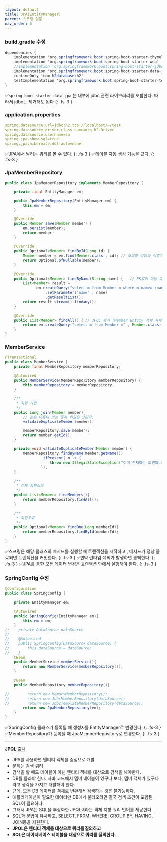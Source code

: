 ```yaml
---
layout: default
title: JPA(EntityManager)
parent: 스프링 입문
nav_order: 5
---
```

### build.gradle 수정
```java
dependencies {
	implementation 'org.springframework.boot:spring-boot-starter-thymeleaf'
	implementation 'org.springframework.boot:spring-boot-starter-web'
	//implementation 'org.springframework.boot:spring-boot-starter-jdbc'
	implementation 'org.springframework.boot:spring-boot-starter-data-jpa'
	runtimeOnly 'com.h2database:h2'
	testImplementation 'org.springframework.boot:spring-boot-starter-test'
}
```
✅`spring-boot-starter-data-jpa` 는 내부에 jdbc 관련 라이브러리를 포함한다. 따라서 jdbc는 제거해도 된다
{: .fs-3 }
### application.properties
```yaml
spring.datasource.url=jdbc:h2:tcp://localhost/~/test
spring.datasource.driver-class-name=org.h2.Driver
spring.datasource.username=sa
spring.jpa.show-sql=true
spring.jpa.hibernate.ddl-auto=none
```
✅JPA에서 날리는 쿼리를 볼 수 있다.
{: .fs-3 }
✅테이블 자동 생성 기능을 끈다.
{: .fs-3 }
### JpaMemberRepository
```java
public class JpaMemberRepository implements MemberRepository {

    private final EntityManager em;

    public JpaMemberRepository(EntityManager em) {
        this.em = em;
    }

    @Override
    public Member save(Member member) {
        em.persist(member);
        return member;
    }

    @Override
    public Optional<Member> findById(Long id) {
        Member member = em.find(Member.class , id); // 조회할 타입과 식별자 PK값
        return Optional.ofNullable(member);
    }

    @Override
    public Optional<Member> findByName(String name) {   // PK값이 아닐 때는 JPQL을 작성 하여야한다.
        List<Member> result =
              em.createQuery("select m from Member m where m.name= :name" , Member.class)
                  .setParameter("name" , name)
                  .getResultList();
        return result.stream().findAny();
    }

    @Override
    public List<Member> findAll() { // JPQL 쿼리 (Member Entity 객체 자제를 조회한다.)
        return em.createQuery("select m from Member m" , Member.class).getResultList();
    }
}
```

### MemberService
```java
@Transactional
public class MemberService {
    private final MemberRepository memberRepository;

    @Autowired
    public MemberService(MemberRepository memberRepository) {
        this.memberRepository = memberRepository;
    }

    /**
     * 회원 가입
     */
    public Long join(Member member){
        // 같은 이름이 있는 중복 회원은 안된다.
        validateDuplicateMember(member);

        memberRepository.save(member);
        return member.getId();
    }

    private void validateDuplicateMember(Member member) {
        memberRepository.findByName(member.getName())
                .ifPresent( m -> {
                    throw new IllegalStateException("이미 존재하는 회원입니다.");
                });
    }

    /**
     * 전체 회원조회
     */
    public List<Member> findMembers(){
        return memberRepository.findAll();
    }

    /**
     * 회원조회
     */
    public Optional<Member> findOne(Long memberId){
        return memberRepository.findById(memberId);
    }
}
```
✅스프링은 해당 클래스의 메서드를 실행할 때 트랜잭션을 시작하고 , 메서드가 정상 졸료되면 트랜잭션을 커밋한다.
{: .fs-3 }
✅만약 런타임 예외가 발생하면 롤백한다.
{: .fs-3 }
✅JPA를 통한 모든 데이터 변경은 트랜잭션 안에서 실행해야 한다.
{: .fs-3 }

### SpringConfig 수정
```java
@Configuration
public class SpringConfig {

    private EntityManager em;

    @Autowired
    public SpringConfig(EntityManager em){
        this.em = em;
    }
//    private DataSource dataSource;
//
//    @Autowired
//    public SpringConfig(DataSource dataSource) {
//        this.dataSource = dataSource;
//    }
    @Bean
    public MemberService memberService(){
        return new MemberService(memberRepository());
    }

    @Bean
    public MemberRepository memberRepository(){

//        return new MemoryMemberRepository();
//        return new JdbcMemberRepository(dataSource);
//        return new JdbcTemplateMemberRepository(dataSource);
        return new JpaMemberRepository(em);
    }
}
```
✅SpringConfig 클래스가 등록될 때 생성자를 EntityManager로 변경한다.
{: .fs-3 }
✅MemberRepository가 등록될 때 JpaMemberRepository로 변경한다.
{: .fs-3 }
* * *

**JPQL** [출처](https://ict-nroo.tistory.com/116)
- JPA를 사용하면 엔티티 객체를 중심으로 개발
- 문제는 검색 쿼리
- 검색을 할 때도 테이블이 아닌 엔티티 객체를 대상으로 검색을 해야한다.
- DB를 몰라야 한다. 자바 코드에서 멤버 테이블이 있구나 보다, 멤버 객체가 있구나라고 생각을 가지고 개발해야 한다.
- 근데, 모든 DB 데이터를 객체로 변환해서 검색하는 것은 불가능하다.
- 애플리케이션이 필요한 데이터만 DB에서 불러오려면 결국 검색 조건이 포함된 SQL이 필요하다.
- 그래서 JPA는 SQL을 추상화한 JPQL이라는 객체 지향 쿼리 언어를 제공한다.
- SQL과 문법이 유사하고, SELECT, FROM, WHERE, GROUP BY, HAVING, JOIN등을 지원한다.
- **JPQL은 엔티티 객체를 대상으로 쿼리를 질의하고**
- **SQL은 데이터베이스 테이블을 대상으로 쿼리를 질의한다.**
